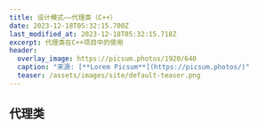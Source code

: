 ```yaml
---
title: 设计模式——代理类（C++）
date: 2023-12-18T05:32:15.700Z
last_modified_at: 2023-12-18T05:32:15.718Z
excerpt: 代理类在C++项目中的使用
header:
  overlay_image: https://picsum.photos/1920/640
  caption: "来源: [**Lorem Picsum**](https://picsum.photos/)"
  teaser: /assets/images/site/default-teaser.png
---
```

## 代理类